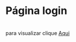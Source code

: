 # Página login

<br>
para visualizar clique
<a href="https://donphilocardy.github.io/pagina-login/">Aqui</a>
